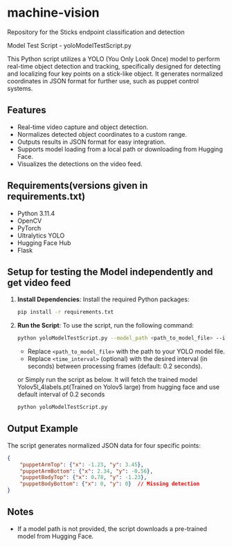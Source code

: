 # machine-vision
Repository for the Sticks endpoint classification and detection

Model Test Script - yoloModelTestScript.py

This Python script utilizes a YOLO (You Only Look Once) model to perform real-time object detection and tracking, specifically designed for detecting and localizing four key points on a stick-like object. It generates normalized coordinates in JSON format for further use, such as puppet control systems.

## **Features**
- Real-time video capture and object detection.
- Normalizes detected object coordinates to a custom range.
- Outputs results in JSON format for easy integration.
- Supports model loading from a local path or downloading from Hugging Face.
- Visualizes the detections on the video feed.

## **Requirements(versions given in requirements.txt)**
- Python 3.11.4
- OpenCV
- PyTorch
- Ultralytics YOLO
- Hugging Face Hub
- Flask

## **Setup for testing the Model independently and get video feed**

1. **Install Dependencies**:
   Install the required Python packages:
   ```bash
   pip install -r requirements.txt
   ```

2. **Run the Script**:
   To use the script, run the following command:
   ```bash
   python yoloModelTestScript.py --model_path <path_to_model_file> --interval <time_interval>
   ```
   - Replace `<path_to_model_file>` with the path to your YOLO model file.
   - Replace `<time_interval>` (optional) with the desired interval (in seconds) between processing frames (default: 0.2 seconds).

   or Simply run the script as below. It will fetch the trained model Yolov5l_4labels.pt(Trained on Yolov5 large) from hugging face and use default interval of 0.2 seconds
   ```bash
   python yoloModelTestScript.py
   ```

## **Output Example**
The script generates normalized JSON data for four specific points:
```json
{
    "puppetArmTop": {"x": -1.23, "y": 3.45},
    "puppetArmBottom": {"x": 2.34, "y": -0.56},
    "puppetBodyTop": {"x": 0.78, "y": -1.23},
    "puppetBodyBottom": {"x": 0, "y": 0}  // Missing detection
}
```


## **Notes**
- If a model path is not provided, the script downloads a pre-trained model from Hugging Face.